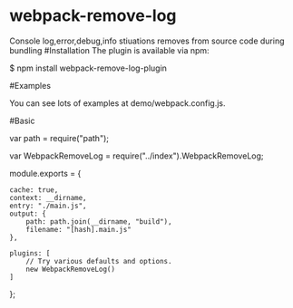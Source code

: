 
# webpack-remove-log
Console log,error,debug,info stiuations removes from source code during bundling 
#Installation
The plugin is available via npm:

$ npm install webpack-remove-log-plugin

#Examples

You can see lots of examples at demo/webpack.config.js.

#Basic

var path = require("path");

var WebpackRemoveLog = require("../index").WebpackRemoveLog;


module.exports = {

    cache: true,
    context: __dirname,
    entry: "./main.js",
    output: {
        path: path.join(__dirname, "build"),
        filename: "[hash].main.js"
    },
    
    plugins: [
        // Try various defaults and options.
        new WebpackRemoveLog()
    ]
    
};

